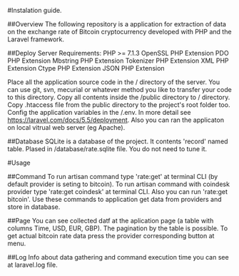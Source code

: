 #Instalation guide.

##Overview
The following repository is a application for extraction of data on the exchange rate of Bitcoin cryptocurrency developed with PHP and the Laravel framework.

##Deploy
Server Requirements:
    PHP >= 7.1.3
    OpenSSL PHP Extension
    PDO PHP Extension
    Mbstring PHP Extension
    Tokenizer PHP Extension
    XML PHP Extension
    Ctype PHP Extension
    JSON PHP Extension

Place all the application source code in the / directory of the server.
You can use git, svn, mecurial or whatever method you like to transfer your code to this directory.
Copy all contents inside the /public directory to / directory.
Copy .htaccess file from the public directory to the project's root folder too.
Config the application variables in the /.env.
In more detail see https://laravel.com/docs/5.5/deployment.
Also you can ran the applicaton on local vitrual web server (eg Apache).

##Database
SQLite is a database of the project. It contents 'record' named table. Plased in /database/rate.sqlite file. You do not need to tune it. 

#Usage

##Command
To run artisan command type 'rate:get' at terminal CLI (by default provider is seting to bitcoin).
To run artisan command with coindesk provider type 'rate:get coindesk' at terminal CLI. Also you can run 'rate:get bitcoin'.
Use these commands to application get data from providers and store in database.

##Page
You can see collected datf at the aplication page (a table with columns Time, USD, EUR, GBP). The pagination by the table is possible. 
To get actual bitcoin rate data press the provider corresponding button at menu.

##Log
Info about data gathering and command execution time you can see at laravel.log file.
